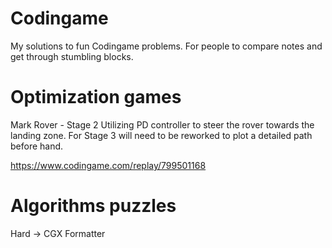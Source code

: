 # Codingame
My solutions to fun Codingame problems. For people to compare notes and get through stumbling blocks.

# Optimization games
Mark Rover - Stage 2
Utilizing PD controller to steer the rover towards the landing zone.
For Stage 3 will need to be reworked to plot a detailed path before hand.

https://www.codingame.com/replay/799501168

# Algorithms puzzles
Hard
-> CGX Formatter

